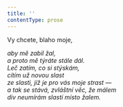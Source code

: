 ```yaml
---
title: ''
contentType: prose
---
```


<section>

Vy chcete, blaho moje,

_aby mě zabil žal,  
a proto mě týráte stále dál.  
Leč zatím, co si stýskám,  
cítím už novou slast  
ze slasti, jíž je pro vás moje strast —  
a tak se stává, zvláštní věc, že málem  
div neumírám slastí místo žalem._

</section>
